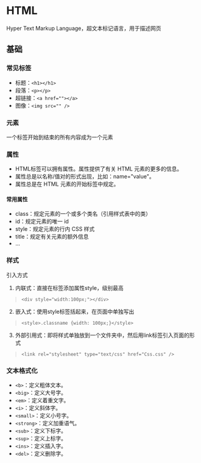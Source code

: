 # HTML
Hyper Text Markup Language，超文本标记语言，用于描述网页
## 基础

### 常见标签
+ 标题：`<h1></h1>`
+ 段落：`<p></p>`
+ 超链接：`<a href=""></a>`
+ 图像：`<img src="" />`

### 元素
一个标签开始到结束的所有内容成为一个元素

### 属性
+ HTML标签可以拥有属性。属性提供了有关 HTML 元素的更多的信息。
+ 属性总是以名称/值对的形式出现，比如：name="value"。
+ 属性总是在 HTML 元素的开始标签中规定。

#### 常用属性
+ class：规定元素的一个或多个类名（引用样式表中的类）
+ id：规定元素的唯一 id
+ style：规定元素的行内 CSS 样式
+ title：规定有关元素的额外信息
+ ...

### 样式
引入方式
1. 内联式：直接在标签添加属性style，级别最高
> `<div style="width:100px;"></div>`

2. 嵌入式：使用style标签括起来，在页面中单独写出
> `<style>.classname {width: 100px;}</style>`

3. 外部引用式：即将样式单独放到一个文件夹中，然后用link标签引入页面的形式
> `<link rel="stylesheet" type="text/css" href="Css.css" />`

### 文本格式化
+ `<b>`：定义粗体文本。
+ `<big>`：定义大号字。
+ `<em>`：定义着重文字。
+ `<i>`：定义斜体字。
+ `<small>`：定义小号字。
+ `<strong>`：定义加重语气。
+ `<sub>`：定义下标字。
+ `<sup>`：定义上标字。
+ `<ins>`：定义插入字。
+ `<del>`：定义删除字。
